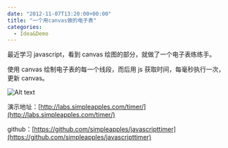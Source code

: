 ```yaml
---
date: "2012-11-07T13:20:00+00:00"
title: "一个用canvas做的电子表"
categories:
  - Idea&Demo
---
```


最近学习 javascript，看到 canvas 绘图的部分，就做了一个电子表练练手。

使用 canvas 绘制电子表的每一个线段，而后用 js 获取时间，每毫秒执行一次，更新 canvas。

![Alt text](/images/timer-300x69.png)

演示地址：[http://labs.simpleapples.com/timer/](http://labs.simpleapples.com/timer/)

github：[https://github.com/simpleapples/javascripttimer](https://github.com/simpleapples/javascripttimer)
